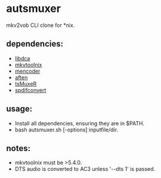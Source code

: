 autsmuxer
=====

mkv2vob CLI clone for *nix.

## dependencies:

* [libdca][libdca]
* [mkvtoolnix][mkvtoolnix]
* [mencoder][mencoder]
* [aften][aften]
* [tsMuxeR][tsmuxer]
* [spdifconvert][spdifconvert]

## usage:

* Install all dependencies, ensuring they are in $PATH.
* bash autsmuxer.sh [-options] inputfile/dir.

## notes:

* mkvtoolnix must be >5.4.0.
* DTS audio is converted to AC3 unless '--dts 1' is passed.

[libdca]: http://www.videolan.org/developers/libdca.html
[mkvtoolnix]: http://www.bunkus.org/videotools/mkvtoolnix/index.html
[mencoder]: http://www.mplayerhq.hu/
[aften]: http://aften.sourceforge.net/
[tsmuxer]: http://www.smlabs.net/tsmuxer_en.html
[spdifconvert]: http://forums.slimdevices.com/showthread.php?t=19260